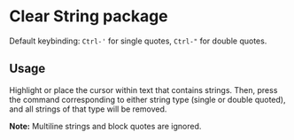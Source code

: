 # Clear String package

Default keybinding: `Ctrl-'` for single quotes, `Ctrl-"` for double quotes.

## Usage
Highlight or place the cursor within text that contains strings. Then, press the
command corresponding to either string type (single or double quoted), and all strings of that type will be removed.

**Note:** Multiline strings and block quotes are ignored.
